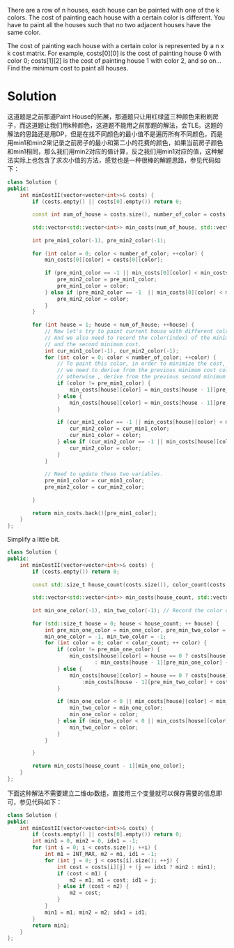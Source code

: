 There are a row of n houses, each house can be painted with one of the k colors. The cost of painting each house with a certain color is different. You have to paint all the houses such that no two adjacent houses have the same color.

The cost of painting each house with a certain color is represented by a n x k cost matrix. For example, costs[0][0] is the cost of painting house 0 with color 0; costs[1][2] is the cost of painting house 1 with color 2, and so on... Find the minimum cost to paint all houses.

# Solution

这道题是之前那道Paint House的拓展，那道题只让用红绿蓝三种颜色来粉刷房子，而这道题让我们用k种颜色，这道题不能用之前那题的解法，会TLE。这题的解法的思路还是用DP，但是在找不同颜色的最小值不是遍历所有不同颜色，而是用min1和min2来记录之前房子的最小和第二小的花费的颜色，如果当前房子颜色和min1相同，那么我们用min2对应的值计算，反之我们用min1对应的值，这种解法实际上也包含了求次小值的方法，感觉也是一种很棒的解题思路，参见代码如下：

```cpp
class Solution {
public:
    int minCostII(vector<vector<int>>& costs) {
        if (costs.empty() || costs[0].empty()) return 0;
        
        const int num_of_house = costs.size(), number_of_color = costs[0].size();
        
        std::vector<std::vector<int>> min_costs(num_of_house, std::vector<int>(number_of_color, INT_MAX));
        
        int pre_min1_color(-1), pre_min2_color(-1);
        
        for (int color = 0; color < number_of_color; ++color) {
            min_costs[0][color] = costs[0][color];
            
            if (pre_min1_color == -1 || min_costs[0][color] < min_costs[0][pre_min1_color]) {
                pre_min2_color = pre_min1_color;
                pre_min1_color = color;
            } else if (pre_min2_color == -1  || min_costs[0][color] < min_costs[0][pre_min2_color]) {
                pre_min2_color = color;
            }
        }
        
        for (int house = 1; house < num_of_house; ++house) {
            // Now let's try to paint current house with different colors.
            // And we also need to record the color(index) of the minimum cost
            // and the second minimum cost.
            int cur_min1_color(-1), cur_min2_color(-1);
            for (int color = 0; color < number_of_color; ++color) {
                // To paint this color, in order to minimize the cost,
                // we need to derive from the previous minimum cost color if we can,
                // otherwise , derive from the previous second minimum cost color.
                if (color != pre_min1_color) {
                    min_costs[house][color] = min_costs[house - 1][pre_min1_color] + costs[house][color];
                } else {
                    min_costs[house][color] = min_costs[house - 1][pre_min2_color] + costs[house][color];
                }
                
                if (cur_min1_color == -1 || min_costs[house][color] < min_costs[house][cur_min1_color]) {
                    cur_min2_color = cur_min1_color;
                    cur_min1_color = color;
                } else if (cur_min2_color == -1 || min_costs[house][color] < min_costs[house][cur_min2_color]) {
                    cur_min2_color = color;
                }
            }
            
            // Need to update these two variables.
            pre_min1_color = cur_min1_color;
            pre_min2_color = cur_min2_color;
            
        }
        
        return min_costs.back()[pre_min1_color];
    }
};
```

Simplify a little bit.

```cpp
class Solution {
public:
    int minCostII(vector<vector<int>>& costs) {
        if (costs.empty()) return 0;
        
        const std::size_t house_count(costs.size()), color_count(costs[0].size());
        
        std::vector<std::vector<int>> min_costs(house_count, std::vector<int>(color_count, INT_MAX));
        
        int min_one_color(-1), min_two_color(-1); // Record the color of minimal cost so far
        
        for (std::size_t house = 0; house < house_count; ++ house) {
            int pre_min_one_color = min_one_color, pre_min_two_color = min_two_color;
            min_one_color = -1, min_two_color = -1;
            for (int color = 0; color < color_count; ++ color) {
                if (color != pre_min_one_color) {
                    min_costs[house][color] = house == 0 ? costs[house][color] 
                            : min_costs[house - 1][pre_min_one_color] + costs[house][color];
                } else {
                    min_costs[house][color] = house == 0 ? costs[house][color] 
                        :min_costs[house - 1][pre_min_two_color] + costs[house][color];
                }
                
                if (min_one_color < 0 || min_costs[house][color] < min_costs[house][min_one_color]) {
                    min_two_color = min_one_color;
                    min_one_color = color;
                } else if (min_two_color < 0 || min_costs[house][color] < min_costs[house][min_two_color]) {
                    min_two_color = color;
                }
            }

        }
        
        return min_costs[house_count - 1][min_one_color];
    }
};
```

下面这种解法不需要建立二维dp数组，直接用三个变量就可以保存需要的信息即可，参见代码如下：


```cpp
class Solution {
public:
    int minCostII(vector<vector<int>>& costs) {
        if (costs.empty() || costs[0].empty()) return 0;
        int min1 = 0, min2 = 0, idx1 = -1;
        for (int i = 0; i < costs.size(); ++i) {
            int m1 = INT_MAX, m2 = m1, id1 = -1;
            for (int j = 0; j < costs[i].size(); ++j) {
                int cost = costs[i][j] + (j == idx1 ? min2 : min1);
                if (cost < m1) {
                    m2 = m1; m1 = cost; id1 = j;
                } else if (cost < m2) {
                    m2 = cost;
                }
            }
            min1 = m1; min2 = m2; idx1 = id1;
        }
        return min1;
    }
};
```
